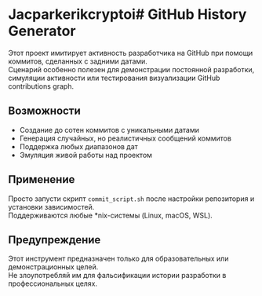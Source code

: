 # Jacparkerikcryptoi# GitHub History Generator

Этот проект имитирует активность разработчика на GitHub при помощи коммитов, сделанных с задними датами.  
Сценарий особенно полезен для демонстрации постоянной разработки, симуляции активности или тестирования визуализации GitHub contributions graph.

## Возможности

- Создание до сотен коммитов с уникальными датами
- Генерация случайных, но реалистичных сообщений коммитов
- Поддержка любых диапазонов дат
- Эмуляция живой работы над проектом

## Применение

Просто запусти скрипт `commit_script.sh` после настройки репозитория и установки зависимостей.  
Поддерживаются любые *nix-системы (Linux, macOS, WSL).

## Предупреждение

Этот инструмент предназначен только для образовательных или демонстрационных целей.  
Не злоупотребляй им для фальсификации истории разработки в профессиональных целях.
